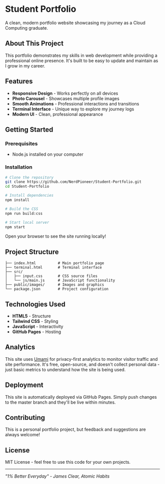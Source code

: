 # Student Portfolio

A clean, modern portfolio website showcasing my journey as a Cloud Computing graduate.

## About This Project

This portfolio demonstrates my skills in web development while providing a professional online presence. It's built to be easy to update and maintain as I grow in my career.

## Features

- **Responsive Design** - Works perfectly on all devices
- **Photo Carousel** - Showcases multiple profile images
- **Smooth Animations** - Professional interactions and transitions
- **Terminal Interface** - Unique way to explore my journey logs
- **Modern UI** - Clean, professional appearance

## Getting Started

### Prerequisites
- Node.js installed on your computer

### Installation
```bash
# Clone the repository
git clone https://github.com/NerdPioneer/Student-Portfolio.git
cd Student-Portfolio

# Install dependencies
npm install

# Build the CSS
npm run build:css

# Start local server
npm start
```

Open your browser to see the site running locally!

## Project Structure

```
├── index.html          # Main portfolio page
├── terminal.html       # Terminal interface
├── src/
│   ├── input.css       # CSS source files
│   └── js/main.js      # JavaScript functionality
├── public/images/      # Images and graphics
└── package.json        # Project configuration
```

## Technologies Used

- **HTML5** - Structure
- **Tailwind CSS** - Styling
- **JavaScript** - Interactivity
- **GitHub Pages** - Hosting

## Analytics

This site uses [Umami](https://umami.is) for privacy-first analytics to monitor visitor traffic and site performance. It's free, open-source, and doesn't collect personal data - just basic metrics to understand how the site is being used.

## Deployment

This site is automatically deployed via GitHub Pages. Simply push changes to the master branch and they'll be live within minutes.

## Contributing

This is a personal portfolio project, but feedback and suggestions are always welcome!

## License

MIT License - feel free to use this code for your own projects.

---

*"1% Better Everyday" - James Clear, Atomic Habits* 